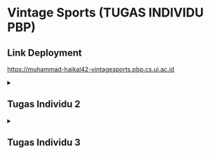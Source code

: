 # Vintage Sports (TUGAS INDIVIDU PBP)

## Link Deployment
https://muhammad-haikal42-vintagesports.pbp.cs.ui.ac.id

<details>
    <summary><h2>Tugas Individu 2</h2></summary>

## Jelaskan bagaimana cara kamu mengimplementasikan checklist di atas secara step-by-step (bukan hanya sekadar mengikuti tutorial)
#### 1. Membuat proyek Django baru.

-   Membuat *virtual environment* Python dengan perintah `python -m venv env`, dan mengaktifkannya dengan perintah `env\Scripts\activate`.
-   Membuat file `requirements.txt` 
-   Buat project Django baru dengan perintah `django-admin start project vintage_sports .`

#### 2. Membuat aplikasi *main* pada proyek tersebut.

-   Menjalankan perintah `python manage.py startapp main`.
-   Menambahkan `'main'` ke `INSTALLED_APPS` pada `vintage_sports/settings.py`.
#### 3. Melakukan *routing* ke `main`
-   Menambahkan *modules-modules* di bawah ini pada `vintage_sports/urls.py`
    ```py
    from django.urls import path, include
    ```
-   Menambahkan URL app `main`
    ```py
    path('', include('main.urls'))
    ```


#### 4. Membuat model pada aplikasi `main` dengan nama `Product` 
-   membuat model baru dengan nama `Product` pada `main/models.py` dan tambahkan atribut yang sesuai

#### 5. Membuat sebuah fungsi pada `views.py` untuk dikembalikan ke dalam sebuah *template* HTML.

-   Membuat fungsi `show_index` pada `main/views.py` 
-   Lalu menambahkan atribut-atribut yang dibutuhkan

#### 6. Menambahkan routing pada `urls.py` aplikasi main untuk memetakan fungsi yang telah dibuat pada `views.py`.

-   Membuat file `main/urls.py` dan tambahkan baris-baris di bawah ini:
    ```py
    urlpatterns = [
        path('', show_index, name='index'),
    ]
    ```
#### 7. Melakukan *deployment* di PWS.

-   Membuat projek baru
-   Konfigurasi *environment variables* yang ada di `.env.prod`.
-   Push branch master ke pws

## Buatlah bagan yang berisi request client ke web aplikasi berbasis Django beserta responnya dan jelaskan pada bagan tersebut kaitan antara urls.py, views.py, models.py, dan berkas html.
![Bagan](assets/bagan.png)
* **urls.py** berfungsi untuk memeriksa pola URL dan mengarahkan ke fungsi/class di views.py yang sesuai.

* **views.py** berfungsi untuk menangani logika utama pada saat URL dipanggil. View menerima request, berinteraksi dengan models.py untuk mengambil/memanipulasi data (jika diperlukan), lalu mengembalikannya dalam bentuk JSON.
* **models.py** berfungsi untuk mendefinisikan struktur data menggunakan ORM (Object-Relational Mapping) yang nantinya akan dihubungkan dengan database.
* **Berkas HTML** nantinya akan digunakan untuk merender data yang diterima ke broser

## Jelaskan peran settings.py dalam proyek Django!
* Konfigurasi variabel Global seperti DEBUG, SECRET_KEY, ALLOWED_HOST. dll
* Database setup dimana setting.py dapat menentukan jenis database apa yang akan dipakai dan menghubugnkannya dengan projek
* Mengkonfigurasi middleware

## Bagaimana cara kerja migrasi database di Django?
Migrage database di Django dilakukan secara otomatis berdasarkan penerapan perubahan skema model ke datase
+ Pertama2 lakukan perubahan terlebih dahulu pada models.py
+ Jalankan perintah ``python manage.py makemigrations`` dimana fungsi dari perintah ini adalah untuk membuat django memerika perubahan model dari migrasi terakhir lalu mengenerate file di folder migrations
+ Apply migrasi ke database menggunakan perintah ``python manage.py migrate``

## Menurut Anda, dari semua framework yang ada, mengapa framework Django dijadikan permulaan pembelajaran pengembangan perangkat lunak?
* Djago menggunakan bahasa python yang lebih mudah untuk dipelajari pemula dibanding bahasa lain
* Framework Fullstack yang artinya django dapat mengurus frondend dan backend dalam 1 framework sehingga pemula cukup belajar 1 framework saja
* Dokumentasi lengkap dan Komunitas yang besar

## Apakah ada feedback untuk asisten dosen tutorial 1 yang telah kamu kerjakan sebelumnya?
Sejauh ini belum ada, para asdos sudah melakukan tugasnya dengan sangat baik

</details>


<details>
    <summary><h2>Tugas Individu 3</h2></summary>

## Jelaskan mengapa kita memerlukan data delivery dalam pengimplementasian sebuah platform?
Data delivery sangat penting dalam pengembangan sebuah platform karena hal ini merupakan mekanisme utama dalam pertukaran data antara client dan server, misalnya saat aplikasi web atau mobile membutuhkan data seperti data produk, berita, atau pesan dari server dan sebaliknya server menerima input dari pengguna seperti form, komentar, atau transaksi. Dengan adanya data delivery, komunikasi antar sistem dapat berlangsung secara konsisten dan efisien, serta memungkinkan interoperabilitas antara aplikasi yang dibangun dengan bahasa pemrograman berbeda karena data dikirim dengan format standar. Selain itu, data delivery juga memastikan keamanan karena memungkinkan adanya validasi, enkripsi, serta perlindungan terhadap serangan yang mungkin terjadi selama proses pertukaran data.

## Menurutmu, mana yang lebih baik antara XML dan JSON? Mengapa JSON lebih populer dibandingkan XML?
Menurut saya JSON lebih baik dibanding XML ini dikarenakan JSON (JavaScript Object Notation) jauh lebih sederhana, ringkas, mudah dibaca manusia, dan langsung dapat dipetakan ke struktur data di berbagai bahasa pemrograman modern. Lalu JSON lebih populer dibanding XML karena lebih hemat bandwidth, lebih cepat diproses dan sintaksnya lebih ringan sehingga JSON menjadi pilihan utama dalam hampir semua API modern.

## Jelaskan fungsi dari method is_valid() pada form Django dan mengapa kita membutuhkan method tersebut?
Method is_valid() pada form Django berfungsi untuk melakukan validasi terhadap data yang diinput pengguna sebelum data tersebut digunakan atau disimpan ke dalam database. is_valid() sangat penting sebab dengan adanya is_valid(), developer bisa mencegah masuknya data yang salah atau berbahaya ke database sehingga menjaga integritas dan keamanan aplikasi.

## Mengapa kita membutuhkan csrf_token saat membuat form di Django? Apa yang dapat terjadi jika kita tidak menambahkan csrf_token pada form Django? Bagaimana hal tersebut dapat dimanfaatkan oleh penyerang?
csrf_token pada form Django sangat penting untuk melindungi aplikasi dari serangan CSRF (Cross-Site Request Forgery), yaitu serangan di mana penyerang memanfaatkan sesi login aktif seorang pengguna untuk mengirim request palsu tanpa sepengetahuan korban. csrf_token sendiri berfungsi sebagai token unik yang harus dikirim bersama setiap request POST sehingga server dapat memastikan bahwa request tersebut benar-benar berasal dari form sah di aplikasi itu sendiri. Jika csrf_token tidak ditambahkan maka penyerang dapat dengan mudah membuat form tiruan untuk memaksa browser korban mengirim request.

## Jelaskan bagaimana cara kamu mengimplementasikan checklist di atas secara step-by-step (bukan hanya sekadar mengikuti tutorial).
### 1. Menambah beberap atribut baru pada `models.py`
```py
CATEGORY_CHOICES = [
        ('match_worn_vintage', 'Match Worn Vintage'),
        ('player_issue_vintage', 'Player Issue Vintage'),
        ('replica_vintage', 'Replica Vintage'),
        ('reissue_retro', 'Reissue Retro'),
        ('special_edition_vintage', 'Special Edition Vintage'),
        ('analysis', 'Analysis'),
    ]

    history_value_choices = [
        ('classic', 'Classic'),
        ('signed_vintage', 'Signed Vintage'),
        ('limited_edition', 'Limited Edition'),
        ('historical_matches', 'Historical Matches')
    ]

    history_value = models.CharField(max_length=50,choices=history_value_choices, default='classic')
```

### 2. Membuat forms.py untuk kerangka dalam form

### 3. Membuat fungsi baru pada `views.py` untuk mengatur logika pada form product
- `create_product`
    ```py
    def create_product(request):
        form = ProductForm(request.POST or None)

        if form.is_valid() and request.method == "POST":
            form.save()
            return redirect('main:show_main')

        context = {'form': form}
        return render(request, "create_product.html", context)
    ```
- `show_product`
    ```py
    def show_product(request, id):
        product = get_object_or_404(Product, pk=id)

        context = {
            'product': product
        }

        return render(request, "product_detail.html", context)
    ```

### 4. Membuat template html
- Pertama2 saya membuat base.html pada folder templates pada root sebagai header pada setiap file html
- Mengatur konfigurasi template file pada `settings.py` dengan menambah kode ini 
    ```py
    TEMPLATES = [
        {
            ...
            'DIRS': [BASE_DIR / 'templates'], 
            ...
        }
    ]
    ```
- Lalu membuat `create_product.html` dan `product_detail.html` sebagai UI pada pages create product dan product_detail
- Melakukan sedikit perubahan pada `main.html`

### 5. Membuat fungsi baru pada `views.py` untuk mengatur data delivery
- show_xml 
    ```py
    def show_xml(request):
        news_list = Product.objects.all()
        xml_data = serializers.serialize("xml", news_list)
        return HttpResponse(xml_data, content_type="application/xml")
    ```
- show_json
     ```py
    def show_json(request):
        news_list = Product.objects.all()
        json_data = serializers.serialize("json", news_list)
        return HttpResponse(json_data, content_type="application/json")
    ```
- show_xml_by_id
    ```py
    def show_xml_by_id(request, news_id):
        try:
            news_item = Product.objects.filter(pk=news_id)
            xml_data = serializers.serialize("xml", news_item)
            return HttpResponse(xml_data, content_type="application/xml")
        except Product.DoesNotExist:
            return HttpResponse(status=404)
    ```
- show_json_by_id
     ```py
    def show_json_by_id(request, news_id):
        try:
            news_item = Product.objects.get(pk=news_id)
            json_data = serializers.serialize("json", [news_item])
            return HttpResponse(json_data, content_type="application/json")
        except Product.DoesNotExist:
            return HttpResponse(status=404)
    ```

### 6. membuat routing baru pada `urls.py`
```py
urlpatterns = [
    path('', show_main, name='show_main'),
    path('create-news/', create_product, name='create_product'),
    path('news/<str:id>/', show_product, name='show_product'),
    path('xml/', show_xml, name='show_xml'),  
    path('json/', show_json, name='show_json'),
    path('xml/<str:news_id>/', show_xml_by_id, name='show_xml_by_id'),
    path('json/<str:news_id>/', show_json_by_id, name='show_json_by_id')
    ]
```

### 7. Menambah konfigurasi csrf token pada `settings.py`
- Menambah kode ini pada ```settings.py```
    ```py
    CSRF_TRUSTED_ORIGINS = [
        "https://muhammad-haikal42-vintagesports.pbp.cs.ui.ac.id"
    ]
    ```
- Ini dilakukan agar tidak terjadi csrf pada aplikasi


## Apakah ada feedback untuk asisten dosen tutorial 2 yang telah kamu kerjakan sebelumnya?
Sejauh ini belum ada, para asdos sudah melakukan tugasnya dengan sangat baik

</details>